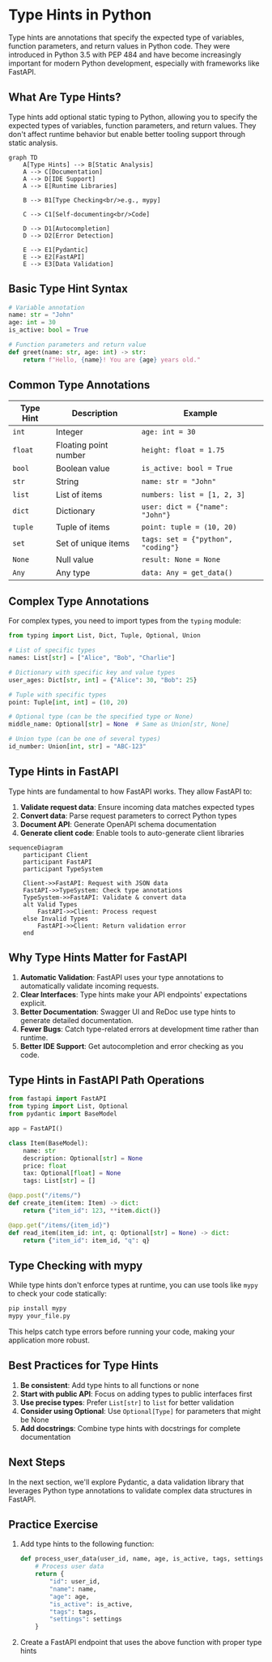 # Type Hints in Python

Type hints are annotations that specify the expected type of variables, function parameters, and return values in Python code. They were introduced in Python 3.5 with PEP 484 and have become increasingly important for modern Python development, especially with frameworks like FastAPI.

## What Are Type Hints?

Type hints add optional static typing to Python, allowing you to specify the expected types of variables, function parameters, and return values. They don't affect runtime behavior but enable better tooling support through static analysis.

```mermaid
graph TD
    A[Type Hints] --> B[Static Analysis]
    A --> C[Documentation]
    A --> D[IDE Support]
    A --> E[Runtime Libraries]
    
    B --> B1[Type Checking<br/>e.g., mypy]
    
    C --> C1[Self-documenting<br/>Code]
    
    D --> D1[Autocompletion]
    D --> D2[Error Detection]
    
    E --> E1[Pydantic]
    E --> E2[FastAPI]
    E --> E3[Data Validation]
```

## Basic Type Hint Syntax

```python
# Variable annotation
name: str = "John"
age: int = 30
is_active: bool = True

# Function parameters and return value
def greet(name: str, age: int) -> str:
    return f"Hello, {name}! You are {age} years old."
```

## Common Type Annotations

| Type Hint | Description | Example |
|-----------|-------------|---------|
| `int` | Integer | `age: int = 30` |
| `float` | Floating point number | `height: float = 1.75` |
| `bool` | Boolean value | `is_active: bool = True` |
| `str` | String | `name: str = "John"` |
| `list` | List of items | `numbers: list = [1, 2, 3]` |
| `dict` | Dictionary | `user: dict = {"name": "John"}` |
| `tuple` | Tuple of items | `point: tuple = (10, 20)` |
| `set` | Set of unique items | `tags: set = {"python", "coding"}` |
| `None` | Null value | `result: None = None` |
| `Any` | Any type | `data: Any = get_data()` |

## Complex Type Annotations

For complex types, you need to import types from the `typing` module:

```python
from typing import List, Dict, Tuple, Optional, Union

# List of specific types
names: List[str] = ["Alice", "Bob", "Charlie"]

# Dictionary with specific key and value types
user_ages: Dict[str, int] = {"Alice": 30, "Bob": 25}

# Tuple with specific types
point: Tuple[int, int] = (10, 20)

# Optional type (can be the specified type or None)
middle_name: Optional[str] = None  # Same as Union[str, None]

# Union type (can be one of several types)
id_number: Union[int, str] = "ABC-123"
```

## Type Hints in FastAPI

Type hints are fundamental to how FastAPI works. They allow FastAPI to:

1. **Validate request data**: Ensure incoming data matches expected types
2. **Convert data**: Parse request parameters to correct Python types
3. **Document API**: Generate OpenAPI schema documentation
4. **Generate client code**: Enable tools to auto-generate client libraries

```mermaid
sequenceDiagram
    participant Client
    participant FastAPI
    participant TypeSystem
    
    Client->>FastAPI: Request with JSON data
    FastAPI->>TypeSystem: Check type annotations
    TypeSystem->>FastAPI: Validate & convert data
    alt Valid Types
        FastAPI->>Client: Process request
    else Invalid Types
        FastAPI->>Client: Return validation error
    end
```

## Why Type Hints Matter for FastAPI

1. **Automatic Validation**: FastAPI uses your type annotations to automatically validate incoming requests.
2. **Clear Interfaces**: Type hints make your API endpoints' expectations explicit.
3. **Better Documentation**: Swagger UI and ReDoc use type hints to generate detailed documentation.
4. **Fewer Bugs**: Catch type-related errors at development time rather than runtime.
5. **Better IDE Support**: Get autocompletion and error checking as you code.

## Type Hints in FastAPI Path Operations

```python
from fastapi import FastAPI
from typing import List, Optional
from pydantic import BaseModel

app = FastAPI()

class Item(BaseModel):
    name: str
    description: Optional[str] = None
    price: float
    tax: Optional[float] = None
    tags: List[str] = []

@app.post("/items/")
def create_item(item: Item) -> dict:
    return {"item_id": 123, **item.dict()}

@app.get("/items/{item_id}")
def read_item(item_id: int, q: Optional[str] = None) -> dict:
    return {"item_id": item_id, "q": q}
```

## Type Checking with mypy

While type hints don't enforce types at runtime, you can use tools like `mypy` to check your code statically:

```bash
pip install mypy
mypy your_file.py
```

This helps catch type errors before running your code, making your application more robust.

## Best Practices for Type Hints

1. **Be consistent**: Add type hints to all functions or none
2. **Start with public API**: Focus on adding types to public interfaces first
3. **Use precise types**: Prefer `List[str]` to `list` for better validation
4. **Consider using Optional**: Use `Optional[Type]` for parameters that might be None
5. **Add docstrings**: Combine type hints with docstrings for complete documentation

## Next Steps

In the next section, we'll explore Pydantic, a data validation library that leverages Python type annotations to validate complex data structures in FastAPI.

## Practice Exercise

1. Add type hints to the following function:
   ```python
   def process_user_data(user_id, name, age, is_active, tags, settings):
       # Process user data
       return {
           "id": user_id,
           "name": name,
           "age": age,
           "is_active": is_active,
           "tags": tags,
           "settings": settings
       }
   ```

2. Create a FastAPI endpoint that uses the above function with proper type hints 